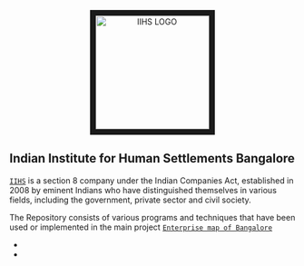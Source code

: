 <p align="center">
<a href="http://iihs.co.in/" target="_blank">
        <img src="https://scontent.fblr2-1.fna.fbcdn.net/v/t1.0-9/23032454_1830219147007896_1806916759773118613_n.jpg?_nc_cat=110&_nc_oc=AQlIf8adiHXbxnuPNX_OlQptuPXR1f2eDpLZcS3DuA607MgYotJRqh1GcjUEAPX6fN4&_nc_ht=scontent.fblr2-1.fna&oh=c7f63c0b0099a7b2dfb06011d9b082a6&oe=5DAE5BD6" 
alt="IIHS LOGO" width="200" height="200" border="10" align="center"/></a>
</p>

## Indian Institute for Human Settlements Bangalore
[`IIHS`](http://iihs.co.in/) is a section 8 company under the Indian Companies Act, established in 2008 by eminent Indians who have distinguished themselves in various fields, including the government, private sector and civil society. 

The Repository consists of various programs and techniques that have been used or implemented in the main project [`Enterprise map of Bangalore`](https://www.peak-urban.org/project/mapping-bangalores-industrial-transformation)

-
- 
